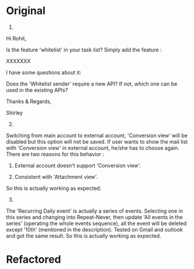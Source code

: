 # Original
1.

Hi Rohit,

Is the feature 'whitelist' in your task list?  Simply add the feature :

XXXXXXX

I have some questions about it: 

Does the 'Whitelist sender' require a new API? If not, which one can be used in the existing APIs?

Thanks & Regards,

Shirley

2. 

Switching from main account to external account, 'Conversion view' will be disabled but this option will not be saved. If user wants to show the mail list with 'Conversion view' in external account, he/she has to choose again. There are two reasons for this behavior :

1. External account doesn't support 'Conversion view'.

2. Consistent with 'Attachment view'.

So this is actually working as expected.


3.

The 'Recurring Daily event' is actually a series of events. Selecting one in this series and changing into Repeat-Never, then update 'All events in the series' (operating the whole events sequence), all the event will be deleted except '10th' (mentioned in the description). Tested on Gmail and outlook and got the same result. So this is actually working as expected.

# Refactored








